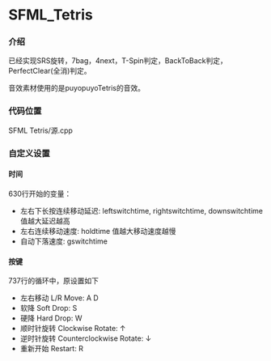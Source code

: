 # SFML_Tetris

### 介绍

已经实现SRS旋转，7bag，4next，T-Spin判定，BackToBack判定，PerfectClear(全消)判定。

音效素材使用的是puyopuyoTetris的音效。

### 代码位置

SFML Tetris/源.cpp

### 自定义设置

#### 时间

630行开始的变量：

- 左右下长按连续移动延迟: leftswitchtime, rightswitchtime, downswitchtime  值越大延迟越高
- 左右连续移动速度: holdtime  值越大移动速度越慢
- 自动下落速度: gswitchtime

#### 按键

737行的循环中，原设置如下

- 左右移动 L/R Move: A D
- 软降 Soft Drop: S
- 硬降 Hard Drop: W
- 顺时针旋转 Clockwise Rotate: ↑
- 逆时针旋转 Counterclockwise Rotate: ↓
- 重新开始 Restart: R